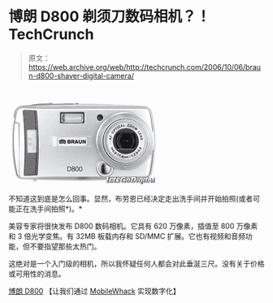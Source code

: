 # 博朗 D800 剃须刀数码相机？！TechCrunch

> 原文：<https://web.archive.org/web/http://techcrunch.com/2006/10/06/braun-d800-shaver-digital-camera/>

![](img/88d2549c469ff029442653ea6839a682.png)

不知道这到底是怎么回事。显然，布劳恩已经决定走出洗手间并开始拍照(或者可能正在洗手间拍照*)。*

美容专家将很快发布 D800 数码相机。它具有 620 万像素，插值至 800 万像素和 3 倍光学变焦。有 32MB 板载内存和 SD/MMC 扩展。它也有视频和音频功能，但不要指望那些太热门。

这绝对是一个入门级的相机，所以我怀疑任何人都会对此垂涎三尺。没有关于价格或可用性的消息。

[博朗 D800](https://web.archive.org/web/20151103012037/http://www.letsgodigital.org/en/10780/braun_d800/) 【让我们通过 [MobileWhack](https://web.archive.org/web/20151103012037/http://www.mobilewhack.com/reviews/braun_d800_digital_camera.html) 实现数字化】